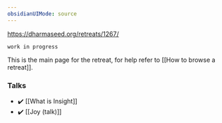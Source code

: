 ```yaml
---
obsidianUIMode: source
---
```

https://dharmaseed.org/retreats/1267/

```ad-warning
work in progress
```

This is the main page for the retreat, for help refer to [[How to browse a retreat]].

### Talks
- ✔️ [[What is Insight]]
- ✔️ [[Joy (talk)]]

